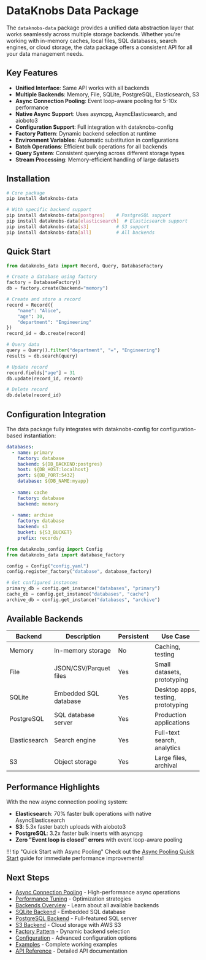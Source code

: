 # DataKnobs Data Package

The `dataknobs-data` package provides a unified data abstraction layer that works seamlessly across multiple storage backends. Whether you're working with in-memory caches, local files, SQL databases, search engines, or cloud storage, the data package offers a consistent API for all your data management needs.

## Key Features

- **Unified Interface**: Same API works with all backends
- **Multiple Backends**: Memory, File, SQLite, PostgreSQL, Elasticsearch, S3
- **Async Connection Pooling**: Event loop-aware pooling for 5-10x performance
- **Native Async Support**: Uses asyncpg, AsyncElasticsearch, and aioboto3
- **Configuration Support**: Full integration with dataknobs-config
- **Factory Pattern**: Dynamic backend selection at runtime
- **Environment Variables**: Automatic substitution in configurations
- **Batch Operations**: Efficient bulk operations for all backends
- **Query System**: Consistent querying across different storage types
- **Stream Processing**: Memory-efficient handling of large datasets

## Installation

```bash
# Core package
pip install dataknobs-data

# With specific backend support
pip install dataknobs-data[postgres]    # PostgreSQL support
pip install dataknobs-data[elasticsearch]  # Elasticsearch support
pip install dataknobs-data[s3]          # S3 support
pip install dataknobs-data[all]         # All backends
```

## Quick Start

```python
from dataknobs_data import Record, Query, DatabaseFactory

# Create a database using factory
factory = DatabaseFactory()
db = factory.create(backend="memory")

# Create and store a record
record = Record({
    "name": "Alice",
    "age": 30,
    "department": "Engineering"
})
record_id = db.create(record)

# Query data
query = Query().filter("department", "=", "Engineering")
results = db.search(query)

# Update record
record.fields["age"] = 31
db.update(record_id, record)

# Delete record
db.delete(record_id)
```

## Configuration Integration

The data package fully integrates with dataknobs-config for configuration-based instantiation:

```yaml
databases:
  - name: primary
    factory: database
    backend: ${DB_BACKEND:postgres}
    host: ${DB_HOST:localhost}
    port: ${DB_PORT:5432}
    database: ${DB_NAME:myapp}
    
  - name: cache
    factory: database
    backend: memory
    
  - name: archive
    factory: database
    backend: s3
    bucket: ${S3_BUCKET}
    prefix: records/
```

```python
from dataknobs_config import Config
from dataknobs_data import database_factory

config = Config("config.yaml")
config.register_factory("database", database_factory)

# Get configured instances
primary_db = config.get_instance("databases", "primary")
cache_db = config.get_instance("databases", "cache")
archive_db = config.get_instance("databases", "archive")
```

## Available Backends

| Backend | Description | Persistent | Use Case |
|---------|-------------|------------|----------|
| Memory | In-memory storage | No | Caching, testing |
| File | JSON/CSV/Parquet files | Yes | Small datasets, prototyping |
| SQLite | Embedded SQL database | Yes | Desktop apps, testing, prototyping |
| PostgreSQL | SQL database server | Yes | Production applications |
| Elasticsearch | Search engine | Yes | Full-text search, analytics |
| S3 | Object storage | Yes | Large files, archival |

## Performance Highlights

With the new async connection pooling system:

- **Elasticsearch**: 70% faster bulk operations with native AsyncElasticsearch
- **S3**: 5.3x faster batch uploads with aioboto3
- **PostgreSQL**: 3.2x faster bulk inserts with asyncpg
- **Zero "Event loop is closed" errors** with event loop-aware pooling

!!! tip "Quick Start with Async Pooling"
    Check out the [Async Pooling Quick Start](async-pooling-quickstart.md) guide for immediate performance improvements!

## Next Steps

- [Async Connection Pooling](async-pooling.md) - High-performance async operations
- [Performance Tuning](performance-tuning.md) - Optimization strategies
- [Backends Overview](backends.md) - Learn about all available backends
- [SQLite Backend](sqlite-backend.md) - Embedded SQL database
- [PostgreSQL Backend](postgres-backend.md) - Full-featured SQL server
- [S3 Backend](s3-backend.md) - Cloud storage with AWS S3
- [Factory Pattern](factory-pattern.md) - Dynamic backend selection
- [Configuration](configuration.md) - Advanced configuration options
- [Examples](examples.md) - Complete working examples
- [API Reference](api-reference.md) - Detailed API documentation
